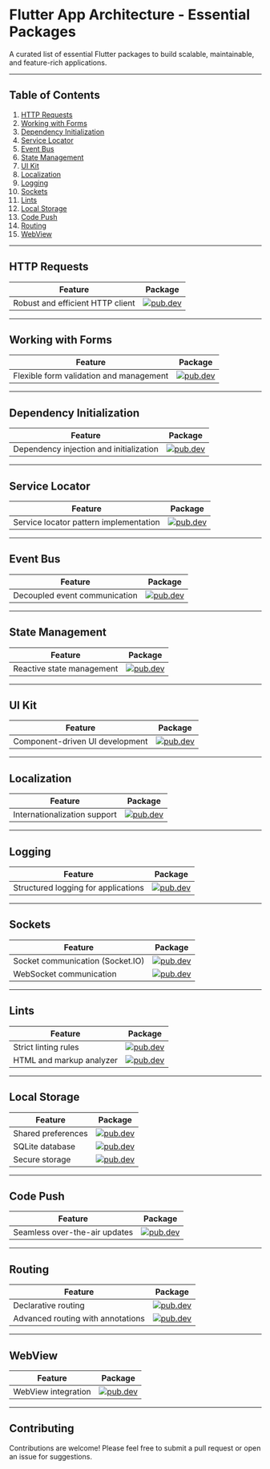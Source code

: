 # Flutter App Architecture - Essential Packages

&#x20;

A curated list of essential Flutter packages to build scalable, maintainable, and feature-rich applications.

---

## Table of Contents

1. [HTTP Requests](#http-requests)
2. [Working with Forms](#working-with-forms)
3. [Dependency Initialization](#dependency-initialization)
4. [Service Locator](#service-locator)
5. [Event Bus](#event-bus)
6. [State Management](#state-management)
7. [UI Kit](#ui-kit)
8. [Localization](#localization)
9. [Logging](#logging)
10. [Sockets](#sockets)
11. [Lints](#lints)
12. [Local Storage](#local-storage)
13. [Code Push](#code-push)
14. [Routing](#routing)
15. [WebView](#webview)

---

## HTTP Requests

| Feature                          | Package                             |
| -------------------------------- | ----------------------------------- |
| Robust and efficient HTTP client | [![pub.dev](https://img.shields.io/pub/v/dio)](https://pub.dev/packages/dio) |

---

## Working with Forms

| Feature                                 | Package                                 |
| --------------------------------------- | --------------------------------------- |
| Flexible form validation and management | [![pub.dev](https://img.shields.io/pub/v/fform)](https://pub.dev/packages/fform) |

---

## Dependency Initialization

| Feature                                 | Package                                   |
| --------------------------------------- | ----------------------------------------- |
| Dependency injection and initialization | [![pub.dev](https://img.shields.io/pub/v/depend)](https://pub.dev/packages/depend) |

---

## Service Locator

| Feature                                | Package                                                |
| -------------------------------------- | ------------------------------------------------------ |
| Service locator pattern implementation | [![pub.dev](https://img.shields.io/pub/v/boar_locator)](https://pub.dev/packages/boar_locator) |

---

## Event Bus

| Feature                       | Package                                              |
| ----------------------------- | ---------------------------------------------------- |
| Decoupled event communication | [![pub.dev](https://img.shields.io/pub/v/event_truck)](https://pub.dev/packages/event_truck) |

---

## State Management

| Feature                   | Package                               |
| ------------------------- | ------------------------------------- |
| Reactive state management | [![pub.dev](https://img.shields.io/pub/v/bloc)](https://pub.dev/packages/bloc) |

---

## UI Kit

| Feature                         | Package                                           |
| ------------------------------- | ------------------------------------------------- |
| Component-driven UI development | [![pub.dev](https://img.shields.io/pub/v/widgetbook)](https://pub.dev/packages/widgetbook) |

---

## Localization

| Feature                      | Package                               |
| ---------------------------- | ------------------------------------- |
| Internationalization support | [![pub.dev](https://img.shields.io/pub/v/intl)](https://pub.dev/packages/intl) |

---

## Logging

| Feature                             | Package                                   |
| ----------------------------------- | ----------------------------------------- |
| Structured logging for applications | [![pub.dev](https://img.shields.io/pub/v/talker)](https://pub.dev/packages/talker) |

---

## Sockets

| Feature                          | Package                                                         |
| -------------------------------- | --------------------------------------------------------------- |
| Socket communication (Socket.IO) | [![pub.dev](https://img.shields.io/pub/v/socket_io_client)](https://pub.dev/packages/socket_io_client) |
| WebSocket communication          | [![pub.dev](https://img.shields.io/pub/v/ws)](https://pub.dev/packages/ws) |

---

## Lints

| Feature                  | Package                                                      |
| ------------------------ | ------------------------------------------------------------ |
| Strict linting rules     | [![pub.dev](https://img.shields.io/pub/v/pedant)](https://pub.dev/packages/pedant) |
| HTML and markup analyzer | [![pub.dev](https://img.shields.io/pub/v/markup_analyzer)](https://pub.dev/packages/markup_analyzer) |

---

## Local Storage

| Feature            | Package                                                                     |
| ------------------ | --------------------------------------------------------------------------- |
| Shared preferences | [![pub.dev](https://img.shields.io/pub/v/shared_preferences)](https://pub.dev/packages/shared_preferences) |
| SQLite database    | [![pub.dev](https://img.shields.io/pub/v/sqflite)](https://pub.dev/packages/sqflite) |
| Secure storage     | [![pub.dev](https://img.shields.io/pub/v/flutter_secure_storage)](https://pub.dev/packages/flutter_secure_storage) |

---

## Code Push

| Feature                       | Package                                                               |
| ----------------------------- | --------------------------------------------------------------------- |
| Seamless over-the-air updates | [![pub.dev](https://img.shields.io/pub/v/shorebird_code_push)](https://pub.dev/packages/shorebird_code_push) |

---

## Routing

| Feature                           | Package                                            |
| --------------------------------- | -------------------------------------------------- |
| Declarative routing               | [![pub.dev](https://img.shields.io/pub/v/go_router)](https://pub.dev/packages/go_router) |
| Advanced routing with annotations | [![pub.dev](https://img.shields.io/pub/v/auto_route)](https://pub.dev/packages/auto_route) |

---

## WebView

| Feature             | Package                                                      |
| ------------------- | ------------------------------------------------------------ |
| WebView integration | [![pub.dev](https://img.shields.io/pub/v/webview_flutter)](https://pub.dev/packages/webview_flutter) |

---

## Contributing

Contributions are welcome! Please feel free to submit a pull request or open an issue for suggestions.

